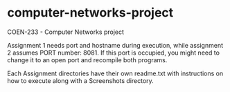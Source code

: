 # computer-networks-project
COEN-233 - Computer Networks project

Assignment 1 needs port and hostname during execution, while assignment 2 assumes PORT number: 8081. If this port is occupied, you might need to change it to an open port and recompile both programs.


Each Assignment directories have their own readme.txt with instructions on how to execute along with a Screenshots directory.
